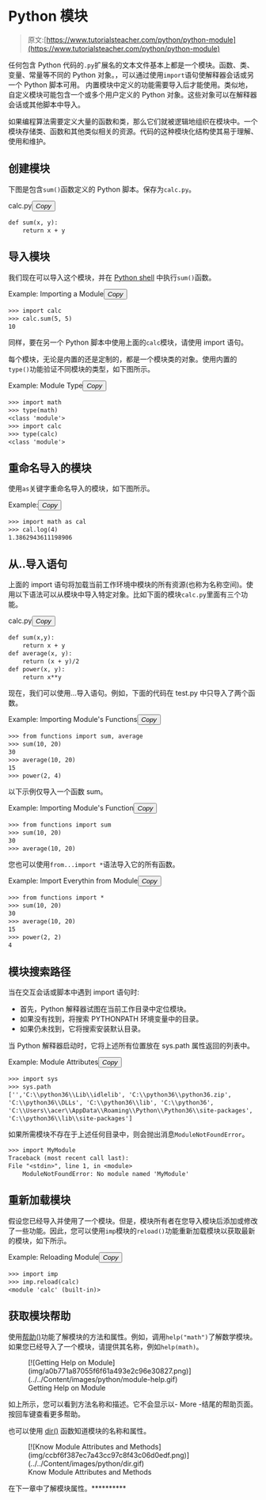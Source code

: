# Python 模块

> 原文:[https://www.tutorialsteacher.com/python/python-module](https://www.tutorialsteacher.com/python/python-module)

任何包含 Python 代码的`.py`扩展名的文本文件基本上都是一个模块。函数、类、变量、常量等不同的 Python 对象。，可以通过使用`import`语句使解释器会话或另一个 Python 脚本可用。 内置模块中定义的功能需要导入后才能使用。类似地，自定义模块可能包含一个或多个用户定义的 Python 对象。这些对象可以在解释器会话或其他脚本中导入。

如果编程算法需要定义大量的函数和类，那么它们就被逻辑地组织在模块中。一个模块存储类、函数和其他类似相关的资源。代码的这种模块化结构使其易于理解、使用和维护。

## 创建模块

下图是包含`sum()`函数定义的 Python 脚本。保存为`calc.py`。

calc.py<button class="copy-btn pull-right" title="Copy example code">*Copy*</button> 

```
def sum(x, y):
    return x + y 
```

## 导入模块

我们现在可以导入这个模块，并在 [Python shell](/python/python-interective-shell) 中执行`sum()`函数。

Example: Importing a Module<button class="copy-btn pull-right" title="Copy example code">*Copy*</button> 

```
>>> import calc 
>>> calc.sum(5, 5) 
10 
```

同样，要在另一个 Python 脚本中使用上面的`calc`模块，请使用 import 语句。

每个模块，无论是内置的还是定制的，都是一个模块类的对象。使用内置的`type()`功能验证不同模块的类型，如下图所示。

Example: Module Type<button class="copy-btn pull-right" title="Copy example code">*Copy*</button> 

```
>>> import math
>>> type(math)
<class 'module'>
>>> import calc
>>> type(calc)
<class 'module'> 
```

## 重命名导入的模块

使用`as`关键字重命名导入的模块，如下图所示。

Example:<button class="copy-btn pull-right" title="Copy example code">*Copy*</button> 

```
>>> import math as cal
>>> cal.log(4)
1.3862943611198906 
```

## 从..导入语句

上面的 import 语句将加载当前工作环境中模块的所有资源(也称为名称空间)。使用以下语法可以从模块中导入特定对象。比如下面的模块`calc.py`里面有三个功能。

calc.py<button class="copy-btn pull-right" title="Copy example code">*Copy*</button> 

```
def sum(x,y):
    return x + y
def average(x, y):
    return (x + y)/2
def power(x, y):
    return x**y 
```

现在，我们可以使用...导入语句。例如，下面的代码在 test.py 中只导入了两个函数。

Example: Importing Module's Functions<button class="copy-btn pull-right" title="Copy example code">*Copy*</button> 

```
>>> from functions import sum, average
>>> sum(10, 20)
30
>>> average(10, 20)
15
>>> power(2, 4) 
```

以下示例仅导入一个函数 sum。

Example: Importing Module's Function<button class="copy-btn pull-right" title="Copy example code">*Copy*</button> 

```
>>> from functions import sum
>>> sum(10, 20)
30
>>> average(10, 20) 
```

您也可以使用`from...import *`语法导入它的所有函数。

Example: Import Everythin from Module<button class="copy-btn pull-right" title="Copy example code">*Copy*</button> 

```
>>> from functions import *
>>> sum(10, 20)
30
>>> average(10, 20)
15
>>> power(2, 2)
4 
```

## 模块搜索路径

当在交互会话或脚本中遇到 import 语句时:

*   首先，Python 解释器试图在当前工作目录中定位模块。
*   如果没有找到，将搜索 PYTHONPATH 环境变量中的目录。
*   如果仍未找到，它将搜索安装默认目录。

当 Python 解释器启动时，它将上述所有位置放在 sys.path 属性返回的列表中。

Example: Module Attributes<button class="copy-btn pull-right" title="Copy example code">*Copy*</button> 

```
>>> import sys
>>> sys.path
['','C:\\python36\\Lib\\idlelib', 'C:\\python36\\python36.zip', 
'C:\\python36\\DLLs', 'C:\\python36\\lib', 'C:\\python36', 
'C:\\Users\\acer\\AppData\\Roaming\\Python\\Python36\\site-packages', 
'C:\\python36\\lib\\site-packages'] 
```

如果所需模块不存在于上述任何目录中，则会抛出消息`ModuleNotFoundError`。

```
>>> import MyModule
Traceback (most recent call last): 
File "<stdin>", line 1, in <module>
    ModuleNotFoundError: No module named 'MyModule' 
```

## 重新加载模块

假设您已经导入并使用了一个模块。但是，模块所有者在您导入模块后添加或修改了一些功能。因此，您可以使用`imp`模块的`reload()`功能重新加载模块以获取最新的模块，如下所示。

Example: Reloading Module<button class="copy-btn pull-right" title="Copy example code">*Copy*</button> 

```
>>> import imp
>>> imp.reload(calc)
<module 'calc' (built-in)> 
```

## 获取模块帮助

使用[帮助()](/python/help-method)功能了解模块的方法和属性。例如，调用`help("math")`了解数学模块。 如果您已经导入了一个模块，请提供其名称，例如`help(math)`。

<figure>[![Getting Help on Module](img/a0b771a87055f6f61a493e2c96e30827.png)](../../Content/images/python/module-help.gif) 

<figcaption>Getting Help on Module</figcaption>

</figure>

如上所示，您可以看到方法名称和描述。它不会显示以- More -结尾的帮助页面。按回车键查看更多帮助。

也可以使用 [dir()](/python/dir-method) 函数知道模块的名称和属性。

<figure>[![Know Module Attributes and Methods](img/ccbf6f387ec7a43cc97c8f43c06d0edf.png)](../../Content/images/python/dir.gif) 

<figcaption>Know Module Attributes and Methods</figcaption>

</figure>

在下一章中了解模块属性。**********